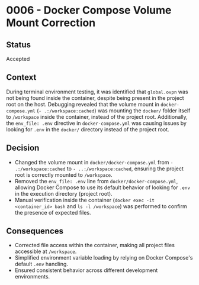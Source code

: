 # 0006 - Docker Compose Volume Mount Correction

## Status
Accepted

## Context
During terminal environment testing, it was identified that `global.ovpn` was not being found inside the container, despite being present in the project root on the host. Debugging revealed that the volume mount in `docker-compose.yml` (`- .:/workspace:cached`) was mounting the `docker/` folder itself to `/workspace` inside the container, instead of the project root. Additionally, the `env_file: .env` directive in `docker-compose.yml` was causing issues by looking for `.env` in the `docker/` directory instead of the project root.

## Decision
- Changed the volume mount in `docker/docker-compose.yml` from `- .:/workspace:cached` to `- ..:/workspace:cached`, ensuring the project root is correctly mounted to `/workspace`.
- Removed the `env_file: .env` line from `docker/docker-compose.yml`, allowing Docker Compose to use its default behavior of looking for `.env` in the execution directory (project root).
- Manual verification inside the container (`docker exec -it <container_id> bash` and `ls -l /workspace`) was performed to confirm the presence of expected files.

## Consequences
- Corrected file access within the container, making all project files accessible at `/workspace`.
- Simplified environment variable loading by relying on Docker Compose's default `.env` handling.
- Ensured consistent behavior across different development environments.
